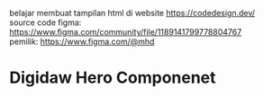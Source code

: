 belajar membuat tampilan html di website https://codedesign.dev/    
source code figma: https://www.figma.com/community/file/1189141799778804767    
pemilik: https://www.figma.com/@mhd    

# Digidaw Hero Componenet
